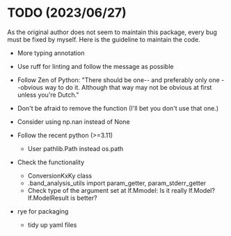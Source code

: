 # TODO (2023/06/27)

As the original author does not seem to maintain this package, every bug must be fixed by myself.
Here is the guideline to maintain the code.

- More typing annotation
- Use ruff for linting and follow the message as possible
- Follow Zen of Python: "There should be one-- and preferably only one --obvious way to do it. Although that way may not be obvious at first unless you're Dutch."
- Don't be afraid to remove the function (I'll bet you don't use that one.)

- Consider using np.nan instead of None

- Follow the recent python (>=3.11)

  - User pathlib.Path instead os.path

- Check the functionality

  - ConversionKxKy class
  - .band_analysis_utils import param_getter, param_stderr_getter
  - Check type of the argument set at lf.Mmodel: Is it really lf.Model? lf.ModelResult is better?

- rye for packaging
  - tidy up yaml files
